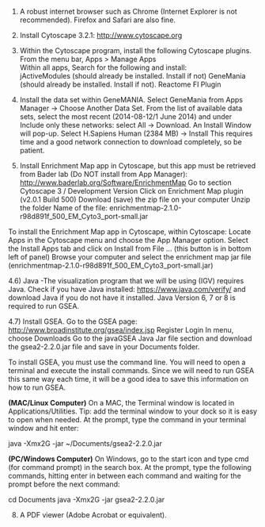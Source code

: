 
1) A robust internet browser such as Chrome (Internet Explorer is not recommended). Firefox and Safari are also fine.


2) Install Cytoscape 3.2.1: http://www.cytoscape.org


3) Within the Cytoscape program, install the following Cytoscape plugins. <br>
From the menu bar, Apps >  Manage Apps <br>
Within all apps, Search for the following and install:<br>
 jActiveModules (should already be installed. Install if not)
 GeneMania (should already be installed. Install if not).
 Reactome FI Plugin 


4) Install the data set within GeneMANIA.
 Select GeneMania from Apps Manager → Choose Another Data Set.
 From the list of available data sets, select the most recent (2014-08-12/1 June 2014) and under Include only these networks: select All → Download.
 An Install Window will pop-up. Select H.Sapiens Human (2384 MB) → Install
 This requires time and a good network connection to download completely, so be patient.


5) Install Enrichment Map app in Cytoscape, but this app must be retrieved from Bader lab (Do NOT install from App Manager): http://www.baderlab.org/Software/EnrichmentMap
 Go to section Cytoscape 3 / Development Version
 Click on Enrichment Map plugin (v2.0.1 Build 500)
 Download (save) the zip file on your computer
 Unzip the folder
 Name of the file: enrichmentmap-2.1.0-r98d891f_500_EM_Cyto3_port-small.jar


To install the Enrichment Map app in Cytoscape, within Cytoscape:
 Locate Apps in the Cytoscape menu and choose the App Manager option.
 Select the Install Apps tab and click on Install from File … (this button is in bottom left of panel)
 Browse your computer and select the enrichment map jar file (enrichmentmap-2.1.0-r98d891f_500_EM_Cyto3_port-small.jar)


4.6) Java -The visualization program that we will be using (IGV) requires Java. Check if you have Java installed: https://www.java.com/verify/ and download Java if you do not have it installed. Java Version 6, 7 or 8 is required to run GSEA.


4.7) Install GSEA. 
 Go to the GSEA page: http://www.broadinstitute.org/gsea/index.jsp
 Register
 Login
 In menu, choose Downloads 
 Go to the javaGSEA Java Jar file section and download the gsea2-2.2.0.jar file and save in your Documents folder.


To install GSEA, you must use the command line. You will need to open a terminal and execute the install commands. Since we will need to run GSEA this same way each time, it will be a good idea to save this information on how to run GSEA.

<b>(MAC/Linux Computer)</b>
 On a MAC, the Terminal window is located in Applications/Utilities. Tip: add the terminal window to your dock so it is easy to open when needed.
 At the prompt, type the command in your terminal window and hit enter:
 
 java -Xmx2G -jar ~/Documents/gsea2-2.2.0.jar


<b>(PC/Windows Computer)</b>
 On Windows, go to the start icon and type cmd (for command prompt) in the search box. 
 At the prompt, type the following commands, hitting enter in between each command and waiting for the prompt before the next command:
 
 cd Documents
 java -Xmx2G -jar gsea2-2.2.0.jar


8) A PDF viewer (Adobe Acrobat or equivalent).
